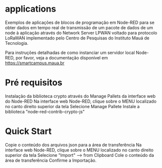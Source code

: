 # applications
Exemplos de aplicações de blocos de programação em Node-RED para se obter dados em tempo real de transmissão de um pacote de dados de um node à aplicação através do Network Server LPWAN voltado para protocolo LoRaWAN implementado pelo Centro de Pesquisas do Instituto Mauá de Tecnologia. 

Para instruções detalhadas de como instanciar um servidor local Node-RED, por favor, veja a documentação disponível em https://smartcampus.maua.br

# Pré requisitos
Instalação da biblioteca crypto através do Manage Pallets da interface web do Node-RED
Na interface web Node-RED, clique sobre o MENU localizado no canto direito superior da tela
Selecione Manage Pallete
Instale a biblioteca "node-red-contrib-crypto-js"


# Quick Start
Copie o conteúdo dos arquivos json para a área de transferência
Na interface web Node-RED, clique sobre o MENU localizado no canto direito superior da tela
Selecione "Import" --> from Clipboard
Cole o conteúdo da área de transferência
Confirme a Importação. 
